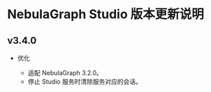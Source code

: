 # NebulaGraph Studio 版本更新说明

## v3.4.0

- 优化

  - 适配 NebulaGraph 3.2.0。
  - 停止 Studio 服务时清除服务对应的会话。
